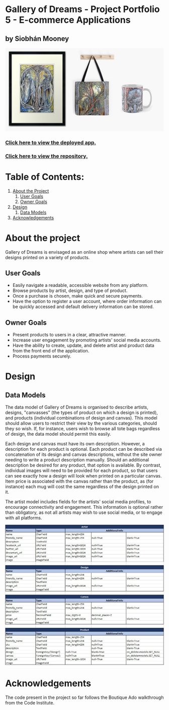 # Gallery of Dreams - Project Portfolio 5 - E-commerce Applications
## by Siobhán Mooney

![Image of the site on various platforms.](/static/images/products.jpg)

### [Click here to view the deployed app.](https://gallery-of-dreams.herokuapp.com/)
### [Click here to view the repository.](https://github.com/Estelindis/gallery)

# Table of Contents:
1. [About the Project](#about-the-project)
    1. [User Goals](#user-goals)
    2. [Owner Goals](#owner-goals)
2. [Design](#design)
    1. [Data Models](#data-models)
3. [Acknowledgements](#acknowledgements)

# About the project
Gallery of Dreams is envisaged as an online shop where artists can sell their designs printed on a variety of products.  

## User Goals
- Easily navigate a readable, accessible website from any platform.
- Browse products by artist, design, and type of product.
- Once a purchase is chosen, make quick and secure payments.
- Have the option to register a user account, where order information can be quickly accessed and default delivery information can be stored.

## Owner Goals
- Present products to users in a clear, attractive manner.
- Increase user engagement by promoting artists' social media accounts.
- Have the ability to create, update, and delete artist and product data from the front end of the application.
- Process payments securely.

# Design

## Data Models
The data model of Gallery of Dreams is organised to describe artists, designs, "canvasses" (the types of product on which a design is printed), and products (individual combinations of design and canvas).  This model should allow users to restrict their view by the various categories, should they so wish.  If, for instance, users wish to browse all tote bags regardless of design, the data model should permit this easily.  

Each design and canvas must have its own description.  However, a description for each product is optional.  Each product can be described via concatenation of its design and canvas descriptions, without the site owner needing to write a product description manually.  Should an additional description be desired for any product, that option is available.  By contrast, individual images will need to be provided for each product, so that users can see exactly how a design will look when printed on a particular canvas.  Item price is associated with the canvas rather than the product, as (for instance) each mug will cost the same regardless of the design printed on it.

The artist model includes fields for the artists' social media profiles, to encourage connectivity and engagement.  This information is optional rather than obligatory, as not all artists may wish to use social media, or to engage with all platforms.

![Data model diagram.](/static/images/data_model.jpg)

# Acknowledgements
The code present in the project so far follows the Boutique Ado walkthrough from the Code Institute.

